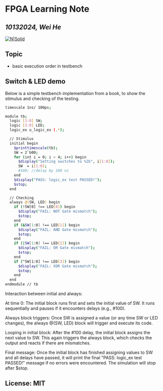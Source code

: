 # FPGA Learning Note
## _10132024, Wei He_
[![N|Solid](https://cldup.com/dTxpPi9lDf.thumb.png)](https://nodesource.com/products/nsolid)


## Topic
- basic execution order in testbench


## Switch & LED demo
Below is a simple testbench implementation from a book, to show the stimulus and checking of the testing.
```sh
timescale 1ns/ 100ps;

module tb;
  logic [1:0] SW;
  logic [3:0] LED;
  logic_ex u_logic_ex (.*);

  // Stimulus
  initial begin
    $printtimescale(tb);
    SW = 2`b00;
    for (int i = 0; i < 4; i++) begin
      $display("Setting switches to %2b", i[1:0]);
      SW  = i[1:0];
      #100; //delay by 100 ns
    end
    $display("PASS: logic_ex test PASSED!");
    $stop;
  end

  // Checking
  always @(SW, LED) begin
    if (!SW[0] !== LED[0]) begin
      $display("FAIL: NOT Gate mismatch");
      $stop;
    end
    if (&SW[1:0] !== LED[1]) begin
      $display("FAIL: AND Gate mismatch");
      $stop;
    end
    if (|SW[1:0] !== LED[2]) begin
      $display("FAIL: OR Gate mismatch");
      $stop;
    end
    if (^SW[1:0] !== LED[3]) begin
      $display("FAIL: XOR Gate mismatch");
      $stop;
    end
  end
endmodule // tb
```

Interaction between initial and always:

At time 0: The initial block runs first and sets the initial value of SW. It runs sequentially and pauses if it encounters delays (e.g., #100).

Always block triggers: Once SW is assigned a value (or any time SW or LED changes), the always @(SW, LED) block will trigger and execute its code.

Looping in initial block: After the #100 delay, the initial block assigns the next value to SW. This again triggers the always block, which checks the output and reacts if there are mismatches.

Final message: Once the initial block has finished assigning values to SW and all delays have passed, it will print the final "PASS: logic_ex test PASSED!" message if no errors were encountered. The simulation will stop after $stop.





##
##
##
## License: MIT
